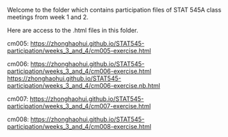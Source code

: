 Welcome to the folder which contains participation files of STAT 545A class meetings from week 1 and 2.

Here are access to the .html files in this folder.

cm005:  https://zhonghaohui.github.io/STAT545-participation/weeks_3_and_4/cm005-exercise.html

cm006:  https://zhonghaohui.github.io/STAT545-participation/weeks_3_and_4/cm006-exercise.html
        https://zhonghaohui.github.io/STAT545-participation/weeks_3_and_4/cm006-exercise.nb.html
        
cm007:  https://zhonghaohui.github.io/STAT545-participation/weeks_3_and_4/cm007-exercise.html

cm008:  https://zhonghaohui.github.io/STAT545-participation/weeks_3_and_4/cm008-exercise.html
